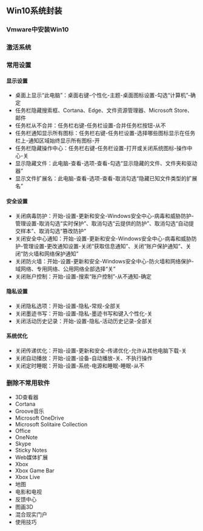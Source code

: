 ## Win10系统封装

### Vmware中安装Win10

### 激活系统

### 常用设置

#### 显示设置
* 桌面上显示“此电脑”：桌面右键-个性化-主题-桌面图标设置-勾选“计算机”-确定
* 任务栏隐藏搜索框、Cortana、Edge、文件资源管理器、Microsoft Store、邮件
* 任务栏从不合并：任务栏右键-任务栏设置-合并任务栏按钮-从不
* 任务栏通知显示所有图标：任务栏右键-任务栏设置-选择哪些图标显示在任务栏上-通知区域始终显示所有图标-开
* 任务栏隐藏操作中心：任务栏右键-任务栏设置-打开或关闭系统图标-操作中心-关
* 显示隐藏文件：此电脑-查看-选项-查看-勾选“显示隐藏的文件、文件夹和驱动器”
* 显示文件扩展名：此电脑-查看-选项-查看-取消勾选“隐藏已知文件类型的扩展名”

#### 安全设置
* 关闭病毒防护：开始-设置-更新和安全-Windows安全中心-病毒和威胁防护-管理设置-取消勾选“实时保护”、取消勾选“云提供的防护”、取消勾选“自动提交样本”、取消勾选“篡改防护”
* 关闭安全中心通知：开始-设置-更新和安全-Windows安全中心-病毒和威胁防护-管理设置-更改通知设置-关闭“获取信息通知”、关闭“账户保护通知”、关闭“防火墙和网络保护通知”
* 关闭防火墙：开始-设置-更新和安全-Windows安全中心-防火墙和网络保护-域网络、专用网络、公用网络全部选择“关”
* 关闭账户控制：开始-设置-搜索“账户控制”-从不通知-确定

#### 隐私设置
* 关闭隐私选项：开始-设置-隐私-常规-全部关
* 关闭墨迹书写：开始-设置-隐私-墨迹书写和键入个性化-关
* 关闭活动历史记录：开始-设置-隐私-活动历史记录-全部关

#### 系统优化
* 关闭传递优化：开始-设置-更新和安全-传递优化-允许从其他电脑下载-关
* 关闭自动播放：开始-设置-设备-自动播放-关、不执行操作
* 关闭定时睡眠：开始-设置-系统-电源和睡眠-睡眠-从不

### 删除不常用软件
* 3D查看器
* Cortana
* Groove音乐
* Microsoft OneDrive
* Microsoft Solitaire Collection
* Office
* OneNote
* Skype
* Sticky Notes
* Web媒体扩展
* Xbox
* Xbox Game Bar
* Xbox Live
* 地图
* 电影和电视
* 反馈中心
* 图画3D
* 混合现实门户
* 使用技巧
